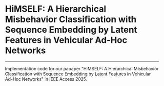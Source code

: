 # HiMSELF: A Hierarchical Misbehavior Classification with Sequence Embedding by Latent Features in Vehicular Ad-Hoc Networks

----------
Implementation code for our papaper "HiMSELF: A Hierarchical Misbehavior Classification with Sequence Embedding by Latent Features in Vehicular Ad-Hoc Networks" in IEEE Access 2025. 
